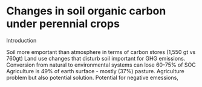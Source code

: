 # Changes in soil organic carbon under perennial crops

Introduction

Soil more emportant than atmosphere in terms of carbon stores (1,550 gt vs 760gt)
Land use changes that disturb soil important for GHG emissions.
Conversion from natural to environmental systems can lose 60-75% of SOC
Agriculture is 49% of earth surface - mostly (37%) pasture.
Agriculture problem but also potential solution. Potential for negative emessions, 